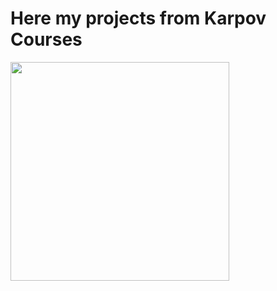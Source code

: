 # Here my projects from Karpov Courses

<div id="header">
  <img src="https://media.giphy.com/media/2RiU1RUjyh4C4/giphy.gif" width="350"/>
</div>
